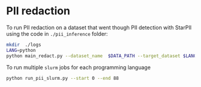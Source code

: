 # PII redaction

To run PII redaction on a dataset that went though PII detection with StarPII using the code in `./pii_inference` folder:
```bash
mkdir  ./logs
LANG=python
python main_redact.py --dataset_name  $DATA_PATH --target_dataset $LANG-no-pii --save_path_disk $LANG-no-pii-local
```

To run multiple `slurm` jobs for each programming language

```bash
python run_pii_slurm.py --start 0 --end 88
```
